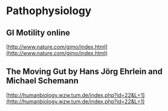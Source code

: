 # Pathophysiology

## GI Motility online

[http://www.nature.com/gimo/index.html](http://www.nature.com/gimo/index.html)

## The Moving Gut by Hans Jörg Ehrlein and Michael Schemann

[http://humanbiology.wzw.tum.de/index.php?id=22&L=1](http://humanbiology.wzw.tum.de/index.php?id=22&L=1)

